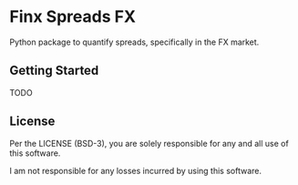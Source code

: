# Finx Spreads FX
Python package to quantify spreads, specifically in the FX market.

## Getting Started
TODO

## License
Per the LICENSE (BSD-3), you are solely responsible for any and all use of this software.

I am not responsible for any losses incurred by using this software.
